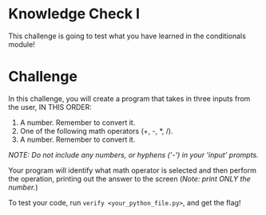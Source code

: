 # Knowledge Check I

This challenge is going to test what you have learned in the conditionals module!

# Challenge 

In this challenge, you will create a program that takes in three inputs from the user, IN THIS ORDER:
1. A number. Remember to convert it.
2. One of the following math operators (+, -, \*, /).
3. A number. Remember to convert it.

*NOTE: Do not include any numbers, or hyphens ('-') in your 'input' prompts.*

Your program will identify what math operator is selected and then perform the operation, printing out the answer to the screen (*Note: print ONLY the number.*)

To test your code, run `verify <your_python_file.py>`, and get the flag!
